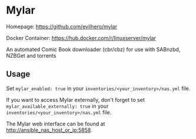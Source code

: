 
# Mylar

Homepage: <https://github.com/evilhero/mylar>

Docker Container: <https://hub.docker.com/r/linuxserver/mylar>

An automated Comic Book downloader (cbr/cbz) for use with SABnzbd, NZBGet and torrents

## Usage

Set `mylar_enabled: true` in your `inventories/<your_inventory>/nas.yml` file.

If you want to access Mylar externally, don't forget to set `mylar_available_externally: true` in your `inventories/<your_inventory>/nas.yml` file.

The Mylar web interface can be found at <http://ansible_nas_host_or_ip:5858>.
